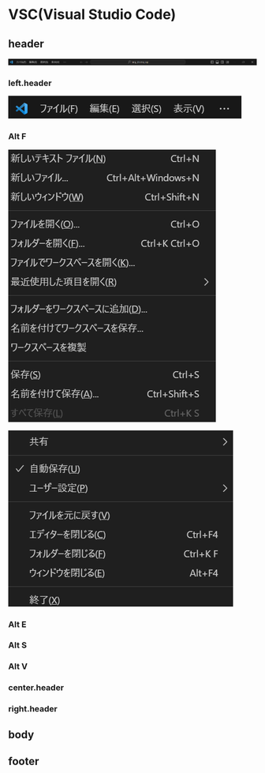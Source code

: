 # VSC(Visual Studio Code)

## header

![Untitled](VSC(Visual%20Studio%20Code)%20f64ed541abc84155aa08e22d091de197/Untitled.png)

### left.header

![Untitled](VSC(Visual%20Studio%20Code)%20f64ed541abc84155aa08e22d091de197/Untitled%201.png)

### Alt F

![Untitled](VSC(Visual%20Studio%20Code)%20f64ed541abc84155aa08e22d091de197/Untitled%202.png)

![Untitled](VSC(Visual%20Studio%20Code)%20f64ed541abc84155aa08e22d091de197/Untitled%203.png)

### Alt E

### Alt S

### Alt V

### center.header

### right.header

## body

## footer